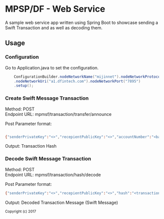 # MPSP/DF - Web Service 

A sample web service app written using Spring Boot to showcase sending a Swift Transaction and as well as decoding them.

<h2>Usage</h2>
<h3>Configuration</h3>
Go to Application.java to set the configuration.

```java
	ConfigurationBuilder.nodeNetworkName("mijinnet").nodeNetworkProtocol("http")
	.nodeNetworkUri("a1.dfintech.com").nodeNetworkPort("7895")
	.setup();
```
		
		
<h3>Create Swift Message Transaction</h3>

Method: POST  
Endpoint URL: mpmsf/transaction/transfer/announce 

Post Parameter format:
```bash

{"senderPrivateKey":"<>","recepientPublicKey":"<>","accountNumber":"<bank account number>","swiftMessage":"<Swift>"}
```

Output: Transaction Hash

<h3>Decode Swift Message Transaction</h3>

Method: POST  
Endpoint URL: mpmsf/transaction/hash/decode

Post Parameter format:
```bash
{"senderPrivateKey":"<>","recepientPublicKey":"<>","hash":"<transaction hash>"}
```

Output: Decoded Transaction Message (Swift Message)  

<sub>Copyright (c) 2017</sub>

